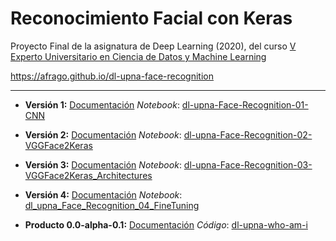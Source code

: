 # Reconocimiento Facial con Keras

Proyecto Final de la asignatura de Deep Learning (2020), del curso [V Experto Universitario en Ciencia de Datos y Machine Learning](https://www.unavarra.es/fundacionuniversidadsociedad/formacion/titulos-propios-de-la-universidad/ingenieria-ciencias-basicas?contentId=234153)

https://afrago.github.io/dl-upna-face-recognition

---

* **Versión 1:**
[Documentación](./dl-upna-Face-Recognition-01-CNN.html)
*Notebook*: [dl-upna-Face-Recognition-01-CNN](https://github.com/afrago/dl-upna-face-recognition/blob/master/dl_upna_Face_Recognition_01_CNN.ipynb)

* **Versión 2:**
[Documentación](./dl-upna-Face-Recognition-02-VGGFace2Keras.html)
*Notebook*: [dl-upna-Face-Recognition-02-VGGFace2Keras](https://github.com/afrago/dl-upna-face-recognition/blob/master/dl_upna_Face_Recognition_02_VGGFace2Keras.ipynb)

* **Versión 3:**
[Documentación](./dl-upna-Face-Recognition-03-VGGFace2Keras-Architectures.html)
*Notebook*: [dl-upna-Face-Recognition-03-VGGFace2Keras_Architectures](https://github.com/afrago/dl-upna-face-recognition/blob/master/dl_upna_Face_Recognition_03_VGGFace2Keras_Architectures.ipynb)

* **Versión 4:**
[Documentación](./dl-upna-Face-Recognition-04-FineTuning.html)
*Notebook*: [dl_upna_Face_Recognition_04_FineTuning](https://github.com/afrago/dl-upna-face-recognition/blob/master/dl_upna_Face_Recognition_04_FineTuning.ipynb)

* **Producto 0.0-alpha-0.1:**
[Documentación](./dl-upna-who-am-i.html)
*Código*: [dl-upna-who-am-i](./dl-upna-who-am-i/tree/293fed04cb5b1781ef58aa1bf003a12f37ff478f)
